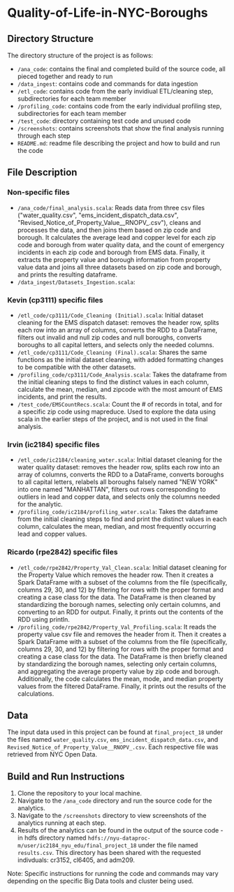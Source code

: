 # Quality-of-Life-in-NYC-Boroughs


## Directory Structure

The directory structure of the project is as follows:

- `/ana_code`: contains the final and completed build of the source code, all pieced together and ready to run
- `/data_ingest`: contains code and commands for data ingestion
- `/etl_code`: contains code from the early invidiual ETL/cleaning step, subdirectories for each team member
- `/profiling_code`: contains code from the early individual profiling step, subdirectories for each team member
- `/test_code`: directory containing test code and unused code
- `/screenshots`: contains screenshots that show the final analysis running through each step
- `README.md`: readme file describing the project and how to build and run the code

## File Description
### Non-specific files
- `/ana_code/final_analysis.scala`: Reads data from three csv files ("water_quality.csv", "ems_incident_dispatch_data.csv", "Revised_Notice_of_Property_Value__RNOPV_.csv"), cleans and processes the data, and then joins them based on zip code and borough. It calculates the average lead and copper level for each zip code and borough from water quality data, and the count of emergency incidents in each zip code and borough from EMS data. Finally, it extracts the property value and borough information from property value data and joins all three datasets based on zip code and borough, and prints the resulting dataframe.
- `/data_ingest/Datasets_Ingestion.scala`: 

### Kevin (cp3111) specific files
- `/etl_code/cp3111/Code_Cleaning (Initial).scala`: Initial dataset cleaning for the EMS dispatch dataset: removes the header row, splits each row into an array of columns, converts the RDD to a DataFrame, filters out invalid and null zip codes and null boroughs, converts boroughs to all capital letters, and selects only the needed columns.
- `/etl_code/cp3111/Code_Cleaning (Final).scala`: Shares the same functions as the initial dataset cleaning, with added formatting changes to be compatible with the other datasets.
- `/profiling_code/cp3111/Code_Analysis.scala`: Takes the dataframe from the initial cleaning steps to find the distinct values in each column, calculate the mean, median, and zipcode with the most amount of EMS incidents, and print the results.
- `/test_code/EMSCountRecs.scala`: Count the # of records in total, and for a specific zip code using mapreduce. Used to explore the data using scala in the earlier steps of the project, and is not used in the final analysis.

### Irvin (ic2184) specific files
- `/etl_code/ic2184/cleaning_water.scala`: Initial dataset cleaning for the water quality dataset: removes the header row, splits each row into an array of columns, converts the RDD to a DataFrame, converts boroughs to all capital letters, relabels all boroughs falsely named "NEW YORK" into one named "MANHATTAN", filters out rows corresponding to outliers in lead and copper data, and selects only the columns needed for the analytic.
- `/profiling_code/ic2184/profiling_water.scala`: Takes the dataframe from the initial cleaning steps to find and print the distinct values in each column, calculates the mean, median, and most frequently occurring lead and copper values.

### Ricardo (rpe2842) specific files
- `/etl_code/rpe2842/Property_Val_Clean.scala`: Initial dataset cleaning for the Property Value which removes the header row. Then it creates a Spark DataFrame with a subset of the columns from the file (specifically, columns 29, 30, and 12) by filtering for rows with the proper format and creating a case class for the data. The DataFrame is then cleaned by standardizing the borough names, selecting only certain columns, and converting to an RDD for output. Finally, it prints out the contents of the RDD using println. 
- `/profiling_code/rpe2842/Property_Val_Profiling.scala`: It reads the property value csv file and removes the header from it. Then it creates a Spark DataFrame with a subset of the columns from the file (specifically, columns 29, 30, and 12) by filtering for rows with the proper format and creating a case class for the data. The DataFrame is then briefly cleaned by standardizing the borough names, selecting only certain columns, and aggregating the average property value by zip code and borough. Additionally, the code calculates the mean, mode, and median property values from the filtered DataFrame. Finally, it prints out the results of the calculations.


## Data
The input data used in this project can be found at `final_project_18` under the files named `water_quality.csv`, `ems_incident_dispatch_data.csv`, and `Revised_Notice_of_Property_Value__RNOPV_.csv`. Each respective file was retrieved from NYC Open Data.

## Build and Run Instructions
1. Clone the repository to your local machine.
2. Navigate to the `/ana_code` directory and run the source code for the analytics.
3. Navigate to the `/screenshots` directory to view screenshots of the analytics running at each step.
4. Results of the analytics can be found in the output of the source code - in hdfs directory named `hdfs://nyu-dataproc-m/user/ic2184_nyu_edu/final_project_18` under the file named `results.csv`. This directory has been shared with the requested indivduals: cr3152, cl6405, and adm209.

Note: Specific instructions for running the code and commands may vary depending on the specific Big Data tools and cluster being used.